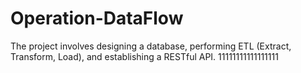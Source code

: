 # Operation-DataFlow
The project involves designing a database, performing ETL (Extract, Transform, Load), and establishing a RESTful API.
11111111111111111

